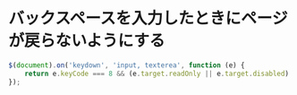 # バックスペースを入力したときにページが戻らないようにする

```js
$(document).on('keydown', 'input, texterea', function (e) {
    return e.keyCode === 8 && (e.target.readOnly || e.target.disabled) ? false: true;
});
```
